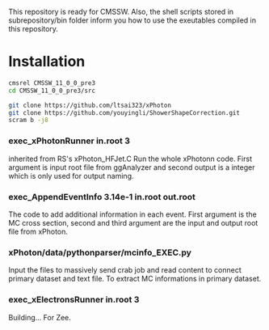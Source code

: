 This repository is ready for CMSSW.
Also, the shell scripts stored in subrepository/bin folder inform you how to use the exeutables compiled in this repository.

# Installation
```bash
cmsrel CMSSW_11_0_0_pre3
cd CMSSW_11_0_0_pre3/src

git clone https://github.com/ltsai323/xPhoton
git clone https://github.com/youyingli/ShowerShapeCorrection.git
scram b -j8
```

### exec_xPhotonRunner in.root 3
inherited from RS's xPhoton_HFJet.C
Run the whole xPhotonn code.
First argument is input root file from ggAnalyzer and second output is a integer which is only used for output naming.
### exec_AppendEventInfo 3.14e-1 in.root out.root
The code to add additional information in each event.
First argument is the MC cross section, second and third argument are the input and output root file from xPhoton.
### xPhoton/data/pythonparser/mcinfo_EXEC.py
Input the files to massively send crab job and read content to connect primary dataset and text file.
To extract MC informations in primary dataset.
### exec_xElectronsRunner in.root 3
Building...
For Zee.
